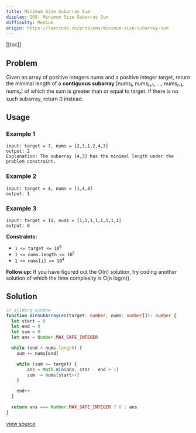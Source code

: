 ```yaml
---
title: Minimum Size Subarray Sum
display: 209. Minimum Size Subarray Sum
difficulty: Medium
origin: https://leetcode.cn/problems/minimum-size-subarray-sum
---
```


[[toc]]

## Problem

Given an array of positive integers nums and a positive integer target, return the minimal length of a **contiguous subarray** [nums<sub>l</sub>, nums<sub>l+1</sub>, ..., nums<sub>r-1</sub>, nums<sub>r</sub>] of which the sum is greater than or equal to target. If there is no such subarray, return 0 instead.

## Usage

### Example 1

```
input: target = 7, nums = [2,3,1,2,4,3]
output: 2
Explanation: The subarray [4,3] has the minimal length under the problem constraint.
```

### Example 2

```
input: target = 4, nums = [1,4,4]
output: 1
```

### Example 3

```
input: target = 11, nums = [1,1,1,1,1,1,1,1]
output: 0
```


**Constraints:**

- <code>1 &lt;= target &lt;= 10<sup>9</sup></code>
- <code>1 &lt;= nums.length &lt;= 10<sup>5</sup></code>
- <code>1 &lt;= nums[i] &lt;= 10<sup>4</sup></code>


**Follow up:** If you have figured out the O(n) solution, try coding another solution of which the time complexity is O(n log(n)).

## Solution

```ts
// sliding window
function minSubArrayLen(target: number, nums: number[]): number {
  let start = 0
  let end = 0
  let sum = 0
  let ans = Number.MAX_SAFE_INTEGER

  while (end < nums.length) {
    sum += nums[end]

    while (sum >= target) {
        ans = Math.min(ans, star - end + 1)
        sum -= nums[start++]
    }

    end++
  }

  return ans === Number.MAX_SAFE_INTEGER ? 0 : ans
}
```

[view source](https://leetcode.cn/problems/minimum-size-subarray-sum)
